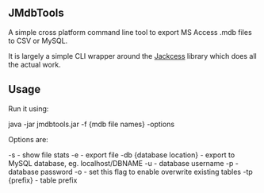 JMdbTools
---------

A simple cross platform command line tool to export MS Access .mdb files to CSV or MySQL.

It is largely a simple CLI wrapper around the [Jackcess](http://jackcess.sourceforge.net/) library which does all the
actual work.


Usage
-----

Run it using:

java -jar jmdbtools.jar -f {mdb file names} -options

Options are:

-s - show file stats
-e - export file
-db {database location} - export to MySQL database, eg. localhost/DBNAME
-u - database username
-p - database password
-o - set this flag to enable overwrite existing tables
-tp {prefix} - table prefix

